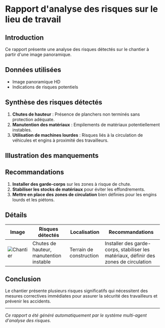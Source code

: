 # Rapport d'analyse des risques sur le lieu de travail
## Introduction
Ce rapport présente une analyse des risques détectés sur le chantier à partir d'une image panoramique.

## Données utilisées
- Image panoramique HD
- Indications de risques potentiels

## Synthèse des risques détectés
1. **Chutes de hauteur** : Présence de planchers non terminés sans protection adéquate.
2. **Manutention des matériaux** : Empilements de matériaux potentiellement instables.
3. **Utilisation de machines lourdes** : Risques liés à la circulation de véhicules et engins à proximité des travailleurs.

## Illustration des manquements
<!-- Insertion d'images annotées ou de schémas, basée sur les observations ci-dessus -->

## Recommandations
1. **Installer des garde-corps** sur les zones à risque de chute.
2. **Stabiliser les stocks de matériaux** pour éviter les effondrements.
3. **Mettre en place des zones de circulation** bien définies pour les engins lourds et les piétons.

## Détails
| Image | Risques détectés | Localisation | Recommandations |
|-------|------------------|--------------|-----------------|
| ![Chantier](659943517_ed59e145-64d2-4d3e-a05b-bc4c8e62ef00.jpg) | Chutes de hauteur, manutention instable | Terrain de construction | Installer des garde-corps, stabiliser les matériaux, définir des zones de circulation |

## Conclusion
Le chantier présente plusieurs risques significatifs qui nécessitent des mesures correctives immédiates pour assurer la sécurité des travailleurs et prévenir les accidents.

---
*Ce rapport a été généré automatiquement par le système multi-agent d'analyse des risques.*